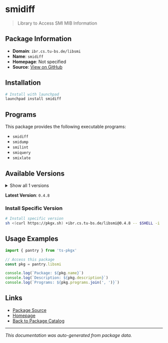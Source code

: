# smidiff

> Library to Access SMI MIB Information

## Package Information

- **Domain**: `ibr.cs.tu-bs.de/libsmi`
- **Name**: `smidiff`
- **Homepage**: Not specified
- **Source**: [View on GitHub](https://github.com/pkgxdev/pantry/tree/main/projects/ibr.cs.tu-bs.de/libsmi/package.yml)

## Installation

```bash
# Install with launchpad
launchpad install smidiff
```

## Programs

This package provides the following executable programs:

- `smidiff`
- `smidump`
- `smilint`
- `smiquery`
- `smixlate`

## Available Versions

<details>
<summary>Show all 1 versions</summary>

- `0.4.8`

</details>

**Latest Version**: `0.4.8`

### Install Specific Version

```bash
# Install specific version
sh <(curl https://pkgx.sh) +ibr.cs.tu-bs.de/libsmi@0.4.8 -- $SHELL -i
```

## Usage Examples

```typescript
import { pantry } from 'ts-pkgx'

// Access this package
const pkg = pantry.libsmi

console.log(`Package: ${pkg.name}`)
console.log(`Description: ${pkg.description}`)
console.log(`Programs: ${pkg.programs.join(', ')}`)
```

## Links

- [Package Source](https://github.com/pkgxdev/pantry/tree/main/projects/ibr.cs.tu-bs.de/libsmi/package.yml)
- [Homepage](#)
- [Back to Package Catalog](../../../package-catalog.md)

---

*This documentation was auto-generated from package data.*
